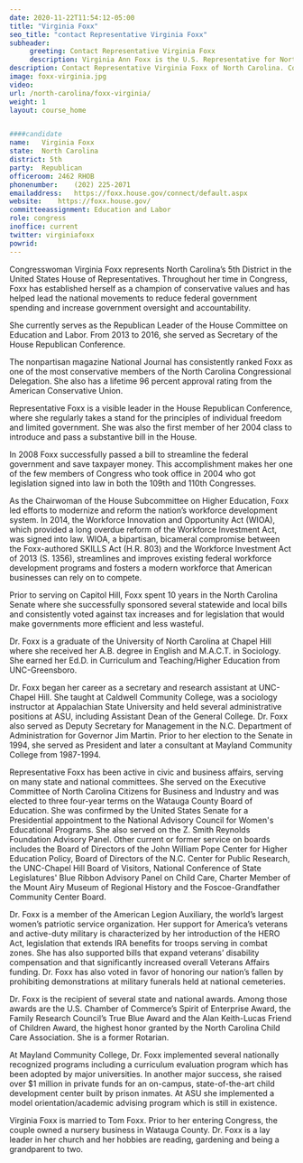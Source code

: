 ```yaml
---
date: 2020-11-22T11:54:12-05:00
title: "Virginia Foxx"
seo_title: "contact Representative Virginia Foxx"
subheader:
     greeting: Contact Representative Virginia Foxx 
     description: Virginia Ann Foxx is the U.S. Representative for North Carolina's 5th congressional district, which encompasses much of the northwestern portion of the state and a portion of Winston-Salem.
description: Contact Representative Virginia Foxx of North Carolina. Contact information for Virginia Foxx includes email address, phone number, and mailing address.
image: foxx-virginia.jpg
video: 
url: /north-carolina/foxx-virginia/
weight: 1
layout: course_home


####candidate
name:	Virginia Foxx
state:	North Carolina
district: 5th
party:	Republican
officeroom:	2462 RHOB
phonenumber:	(202) 225-2071
emailaddress:	https://foxx.house.gov/connect/default.aspx
website:	https://foxx.house.gov/
committeeassignment: Education and Labor
role: congress
inoffice: current
twitter: virginiafoxx
powrid: 
---
```


Congresswoman Virginia Foxx represents North Carolina’s 5th District in the United States House of Representatives. Throughout her time in Congress, Foxx has established herself as a champion of conservative values and has helped lead the national movements to reduce federal government spending and increase government oversight and accountability. 

She currently serves as the Republican Leader of the House Committee on Education and Labor. From 2013 to 2016, she served as Secretary of the House Republican Conference. 

The nonpartisan magazine National Journal has consistently ranked Foxx as one of the most conservative members of the North Carolina Congressional Delegation. She also has a lifetime 96 percent approval rating from the American Conservative Union.
 
Representative Foxx is a visible leader in the House Republican Conference, where she regularly takes a stand for the principles of individual freedom and limited government. She was also the first member of her 2004 class to introduce and pass a substantive bill in the House. 

In 2008 Foxx successfully passed a bill to streamline the federal government and save taxpayer money. This accomplishment makes her one of the few members of Congress who took office in 2004 who got legislation signed into law in both the 109th and 110th Congresses.

As the Chairwoman of the House Subcommittee on Higher Education, Foxx led efforts to modernize and reform the nation’s workforce development system. In 2014, the Workforce Innovation and Opportunity Act (WIOA), which provided a long overdue reform of the Workforce Investment Act, was signed into law. WIOA, a bipartisan, bicameral compromise between the Foxx-authored SKILLS Act (H.R. 803) and the Workforce Investment Act of 2013 (S. 1356), streamlines and improves existing federal workforce development programs and fosters a modern workforce that American businesses can rely on to compete.
 
Prior to serving on Capitol Hill, Foxx spent 10 years in the North Carolina Senate where she successfully sponsored several statewide and local bills and consistently voted against tax increases and for legislation that would make governments more efficient and less wasteful.
 

Dr. Foxx is a graduate of the University of North Carolina at Chapel Hill where she received her A.B. degree in English and M.A.C.T. in Sociology. She earned her Ed.D. in Curriculum and Teaching/Higher Education from UNC-Greensboro.
 
Dr. Foxx began her career as a secretary and research assistant at UNC-Chapel Hill. She taught at Caldwell Community College, was a sociology instructor at Appalachian State University and held several administrative positions at ASU, including Assistant Dean of the General College. Dr. Foxx also served as Deputy Secretary for Management in the N.C. Department of Administration for Governor Jim Martin. Prior to her election to the Senate in 1994, she served as President and later a consultant at Mayland Community College from 1987-1994.
 
Representative Foxx has been active in civic and business affairs, serving on many state and national committees. She served on the Executive Committee of North Carolina Citizens for Business and Industry and was elected to three four-year terms on the Watauga County Board of Education. She was confirmed by the United States Senate for a Presidential appointment to the National Advisory Council for Women's Educational Programs. She also served on the Z. Smith Reynolds Foundation Advisory Panel. Other current or former service on boards includes the Board of Directors of the John William Pope Center for Higher Education Policy, Board of Directors of the N.C. Center for Public Research, the UNC-Chapel Hill Board of Visitors, National Conference of State Legislatures' Blue Ribbon Advisory Panel on Child Care, Charter Member of the Mount Airy Museum of Regional History and the Foscoe-Grandfather Community Center Board.
 
Dr. Foxx is a member of the American Legion Auxiliary, the world’s largest women’s patriotic service organization. Her support for America’s veterans and active-duty military is characterized by her introduction of the HERO Act, legislation that extends IRA benefits for troops serving in combat zones. She has also supported bills that expand veterans’ disability compensation and that significantly increased overall Veterans Affairs funding. Dr. Foxx has also voted in favor of honoring our nation’s fallen by prohibiting demonstrations at military funerals held at national cemeteries.
 
Dr. Foxx is the recipient of several state and national awards. Among those awards are the U.S. Chamber of Commerce’s Spirit of Enterprise Award, the Family Research Council’s True Blue Award and the Alan Keith-Lucas Friend of Children Award, the highest honor granted by the North Carolina Child Care Association. She is a former Rotarian.
 
At Mayland Community College, Dr. Foxx implemented several nationally recognized programs including a curriculum evaluation program which has been adopted by major universities. In another major success, she raised over $1 million in private funds for an on-campus, state-of-the-art child development center built by prison inmates. At ASU she implemented a model orientation/academic advising program which is still in existence.
 
Virginia Foxx is married to Tom Foxx. Prior to her entering Congress, the couple owned a nursery business in Watauga County. Dr. Foxx is a lay leader in her church and her hobbies are reading, gardening and being a grandparent to two.